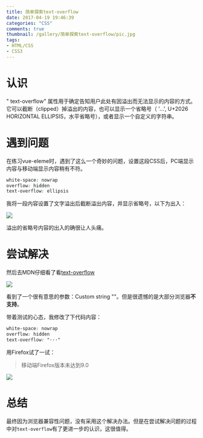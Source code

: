 ```yaml
---
title: 简单探索text-overflow
date: 2017-04-19 19:46:39
categories: "CSS"
comments: true
thumbnail: /gallery/简单探索text-overflow/pic.jpg
tags:
- HTML/CSS
- CSS3
---
```


<!-- no node -->

<!-- more -->

# 认识

" text-overflow" 属性用于确定告知用户此处有因溢出而无法显示的内容的方式。它可以截断（clipped）掉溢出的内容，也可以显示一个省略号（ '…', U+2026 HORIZONTAL ELLIPSIS，水平省略号），或者显示一个自定义的字符串。 

# 遇到问题

在练习vue-eleme时，遇到了这么一个奇妙的问题，设置这段CSS后，PC端显示内容与移动端显示内容稍有不符。

```css
white-space: nowrap
overflow: hidden
text-overflow: ellipsis
```

我将一段内容设置了文字溢出后截断溢出内容，并显示省略号，以下为出入：

![](/gallery/简单探索text-overflow/test1.jpeg)

溢出的省略号内容的出入的确很让人头痛。

# 尝试解决

然后去MDN仔细看了看[text-overflow](https://developer.mozilla.org/en-US/docs/Web/CSS/text-overflow)

![](/gallery/简单探索text-overflow/text-overflow.png)

看到了一个很有意思的参数：Custom string ""。但是很遗憾的是大部分浏览器**不支持**。

带着测试的心态，我修改了下代码内容：

```css
white-space: nowrap
overflow: hidden
text-overflow: "···"
```

用Firefox试了一试：
>移动端Firefox版本未达到9.0

![](/gallery/简单探索text-overflow/test2.jpeg)

# 总结

最终因为浏览器兼容性问题，没有采用这个解决办法。但是在尝试解决问题的过程中对`text-overflow`有了更进一步的认识，这很值得。


